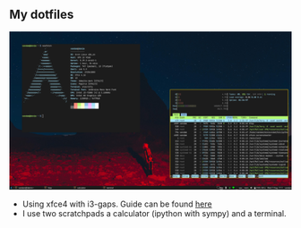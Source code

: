 ## My dotfiles

![desktop screenshot](https://github.com/vandamd/dotfiles/blob/main/Images/denim_screenshot.png?raw=true)

- Using xfce4 with i3-gaps. Guide can be found [here](https://forum.endeavouros.com/t/tutorial-easy-setup-endeavour-xfce-i3-tiling-window-manager/13171)
- I use two scratchpads a calculator (ipython with sympy) and a terminal.
